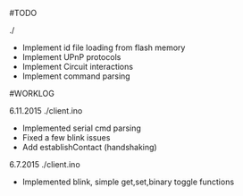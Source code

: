 #TODO

./
+ Implement id file loading from flash memory
+ Implement UPnP protocols
+ Implement Circuit interactions
+ Implement command parsing


#WORKLOG

6.11.2015
./client.ino
+ Implemented serial cmd parsing
+ Fixed a few blink issues
+ Add establishContact (handshaking)

6.7.2015
./client.ino
+ Implemented blink, simple get,set,binary toggle functions
